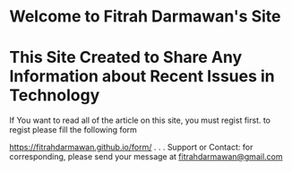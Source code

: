 # Welcome to Fitrah Darmawan's Site
# This Site Created to Share Any Information about Recent Issues in Technology

If You want to read all of the article on this site, you must regist first.
to regist please fill the following form

https://fitrahdarmawan.github.io/form/
.
.
.
Support or Contact:
for corresponding, please send your message at fitrahdarmawan@gmail.com
